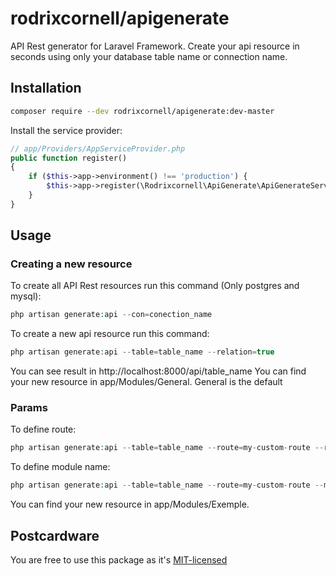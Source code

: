 # rodrixcornell/apigenerate
API Rest generator for Laravel Framework.
Create your api resource in seconds using only your database table name or connection name.

## Installation

```bash
composer require --dev rodrixcornell/apigenerate:dev-master
```

Install the service provider:

```php
// app/Providers/AppServiceProvider.php
public function register()
{
	if ($this->app->environment() !== 'production') {
		$this->app->register(\Rodrixcornell\ApiGenerate\ApiGenerateServiceProvider::class);
	}
}
```

## Usage

### Creating a new resource

To create all API Rest resources run this command (Only postgres and mysql):
```php
php artisan generate:api --con=conection_name
```

To create a new api resource run this command:
```php
php artisan generate:api --table=table_name --relation=true
```
You can see result in http://localhost:8000/api/table_name
You can find your new resource in app/Modules/General.
General is the default
### Params

To define route:

```php
php artisan generate:api --table=table_name --route=my-custom-route --relation=true
```

To define module name:

```php
php artisan generate:api --table=table_name --route=my-custom-route --module=Exemple --relation=true
```
You can find your new resource in app/Modules/Exemple.

## Postcardware

You are free to use this package as it's [MIT-licensed](LICENSE.md)
